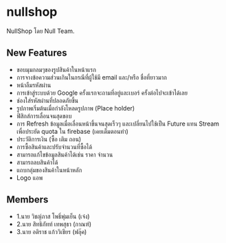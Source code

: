 # nullshop

NullShop โดย Null Team.

## New Features
 - ขอบมุมกลมๆของรูปสินค้าในหน้าแรก
 - การจางข้อความส่วนเกินในกรณีที่ผู้ใช้มี email และ/หรือ ชื่อที่ยาวมาก
 - หน้าลืมรหัสผ่าน
 - การเข้าสู่ระบบด้วย Google ครั้งแรกจะถามที่อยู่และเบอร์ ครั้งต่อไปจะเข้าได้เลย
 - ช่องใส่รหัสผ่านที่ปลอดภัยขึ้น
 - รูปภาพเริ่มต้นเมื่อกำลังโหลดรูปภาพ (Place holder)
 - ฟิสิกส์การเลื่อนจนสุดขอบ
 - การ Refresh ข้อมูลเมื่อเลื่อนหน้าขึ้นจนสุดเร็วๆ และเปลี่ยนไปใช้เป็น Future แทน Stream เพื่อประยัด quota ใน firebase (เคยเต็มตอนทำ)
 - ประวัติการเงิน (ซื้อ เติม ถอน)
 - การซื้อสินค้าและปรับจำนวนที่ซื้อได้
 - สามารถแก้ไขข้อมูลสินค้าได้เช่น ราคา จำนวน
 - สามารถลบสินค้าได้
 - แถบกลุ่มของสินค้าในหน้าหลัก
 - Logo แอพ
 
## Members
 - 1.นาย วิชญ์ภาส โพธิ์พุ่มเย็น (เจ๋ง)
 - 2.นาย สิทธิภัทท์ เทพสุธา (กาณฑ์)
 - 3.นาย อติราช แก้ววิเชียร (ฟลุ๊ค)
